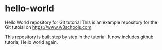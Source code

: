 # hello-world
Hello World repository for Git tutorial
This is an example repository for the Git tutoial on https://www.w3schools.com

This repository is built step by step in the tutorial.
It now includes github tutoria;
Hello world again.

